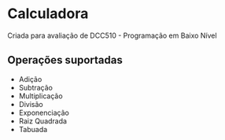 # Calculadora

Criada para avaliação de DCC510 - Programação em Baixo Nível

## Operações suportadas

- Adição
- Subtração
- Multiplicação
- Divisão
- Exponenciação
- Raiz Quadrada
- Tabuada